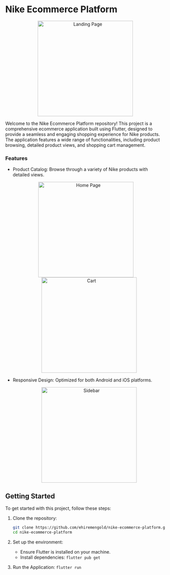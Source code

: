 # Nike Ecommerce Platform

  <!-- ![Landing Page](appScreenshots/landing.jpg) -->
  <p align="center">
    <img src="appScreenshots/landing.jpg" alt="Landing Page" width="300"/>
  </p>
Welcome to the Nike Ecommerce Platform repository! This project is a comprehensive ecommerce application built using Flutter, designed to provide a seamless and engaging shopping experience for Nike products. The application features a wide range of functionalities, including product browsing, detailed product views, and shopping cart management.

### Features

- Product Catalog: Browse through a variety of Nike products with detailed views.
  <p align="center">
    <img src="appScreenshots/home.jpg" alt="Home Page" width="300"  style="margin-right: 20px;"/>
    <img src="appScreenshots/addedToCart.jpg" alt="Cart" width="300"/>
  </p>
- Responsive Design: Optimized for both Android and iOS platforms.
  <p align="center">
    <img src="appScreenshots/sidebar.jpg" alt="Sidebar" width="300"/>
  </p>

## Getting Started

To get started with this project, follow these steps:

1. Clone the repository:

   ```bash
   git clone https://github.com/ehiremengold/nike-ecommerce-platform.git
   cd nike-ecommerce-platform

   ```

2. Set up the environment:
   - Ensure Flutter is installed on your machine.
   - Install dependencies: `flutter pub get`
3. Run the Application: `flutter run`
